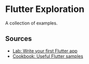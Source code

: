 # Flutter Exploration

A collection of examples.

## Sources

* [Lab: Write your first Flutter app](https://flutter.dev/docs/get-started/codelab)
* [Cookbook: Useful Flutter samples](https://flutter.dev/docs/cookbook)

